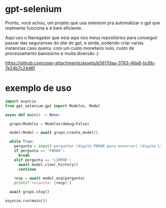 # gpt-selenium
Pronto, você achou, um projeto que usa selenium pra automatizar o gpt que realmente funciona e é bem eficiente.

Aqui uso o Navegador que esta aqui nos meus repositórios para conseguir passar das seguransas do site do gpt, e ainda, podendo criar varias instancias caso queira, com um custo monetario nulo, custo de processamento baixissimo e muita diversão :)

https://github.com/user-attachments/assets/b5817daa-3783-46a8-bc6b-7e24b7c24d6f

# exemplo de uso
```python
import asyncio
from gpt_selenium.gpt import Modelos, Model

async def main() -> None:

  grupo:Modelos = Modelos(debug=False)

  model:Model = await grupo.create_model()

  while True:
    pergunta = input('perguntar (digite PARAR para encerrar) (digite LIMPAR para limpar o historico):\n')
    if pergunta == 'PARAR':
      break
    elif pergunta == 'LIMPAR':
      await model.clear_history()
      continue
    
    resp = await model.asq(pergunta)
    print(f'resposta: {resp}')

  await grupo.stop()

asyncio.run(main())
```
